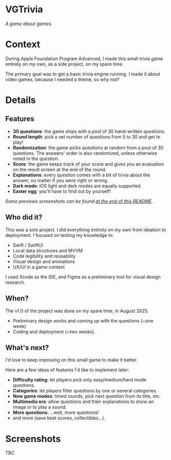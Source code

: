 # VGTrivia
*A game about games.*

# Context

During Apple Foundation Program Advanced, I made this small trivia game entirely on my own, as a side project, on my spare time.

The primary goal was to get a basic trivia engine running. I made it about video games, because I needed a theme, so why not?

# Details

## Features
- **30 questions**: the game ships with a pool of 30 hand-written questions.
- **Round length**: pick a set number of questions from 5 to 30 and get to play!
- **Randomization**: the game picks questions at random from a pool of 30 questions. The answers' order is also randomized, unless otherwise noted in the question.
- **Score**: the game keeps track of your score and gives you an evaluation on the result screen at the end of the round.
- **Explanations**: every question comes with a bit of trivia about the answer, no matter if you were right or wrong.
- **Dark mode**: iOS light and dark modes are equally supported.
- **Easter egg**: you'll have to find out by yourself!

*Some previews screenshots can be found [at the end of this README](#screenshots).*

## Who did it?

This was a solo project. I did everything entirely on my own from ideation to deployment.
I focused on testing my knowledge in:
- Swift / SwiftUI
- Local data structures and MVVM
- Code legibility and reusability
- Visual design and animations
- UX/UI in a game context

I used Xcode as the IDE, and Figma as a preliminary tool for visual design research.

## When?

The v1.0 of the project was done on my spare time, in August 2025.
- Preliminary design works and coming up with the questions (~one week)
- Coding and deployment (~two weeks).

## What's next?

I'd love to keep improving on this small game to make it better.

Here are a few ideas of features I'd like to implement later:
- **Difficulty rating**: let players pick only easy/medium/hard mode questions.
- **Categories**: let players filter questions by one or several categories.
- **New game modes**: timed rounds, pick next question from its title, etc.
- **Multimedia era**: allow questions and their explanations to show an image or to play a sound.
- **More questions**: ...well, more questions!
- and more (save best scores, collectibles...).

# Screenshots

TBC
